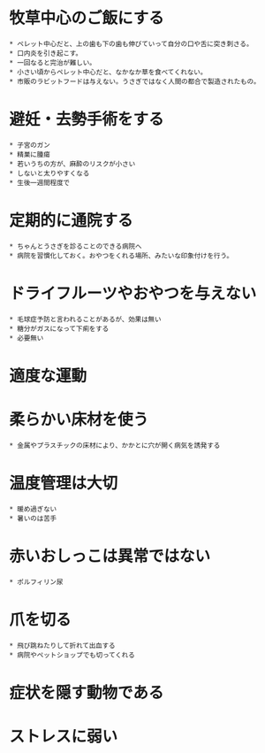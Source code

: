 # 牧草中心のご飯にする
    * ペレット中心だと、上の歯も下の歯も伸びていって自分の口や舌に突き刺さる。
    * 口内炎を引き起こす。
    * 一回なると完治が難しい。
    * 小さい頃からペレット中心だと、なかなか草を食べてくれない。
    * 市販のラビットフードは与えない。うさぎではなく人間の都合で製造されたもの。

# 避妊・去勢手術をする
    * 子宮のガン
    * 精巣に腫瘍
    * 若いうちの方が、麻酔のリスクが小さい
    * しないと太りやすくなる
    * 生後一週間程度で

# 定期的に通院する
    * ちゃんとうさぎを診ることのできる病院へ
    * 病院を習慣化しておく。おやつをくれる場所、みたいな印象付けを行う。

# ドライフルーツやおやつを与えない
    * 毛球症予防と言われることがあるが、効果は無い
    * 糖分がガスになって下痢をする
    * 必要無い

# 適度な運動

# 柔らかい床材を使う
    * 金属やプラスチックの床材により、かかとに穴が開く病気を誘発する
    
# 温度管理は大切
    * 暖め過ぎない
    * 暑いのは苦手

# 赤いおしっこは異常ではない
    * ポルフィリン尿

# 爪を切る
    * 飛び跳ねたりして折れて出血する
    * 病院やペットショップでも切ってくれる

# 症状を隠す動物である

# ストレスに弱い
